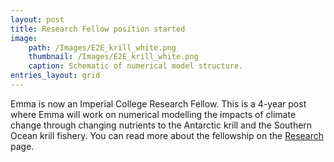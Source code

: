 ```yaml
---
layout: post
title: Research Fellow position started
image: 
    path: /Images/E2E_krill_white.png
    thumbnail: /Images/E2E_krill_white.png
    caption: Schematic of numerical model structure. 
entries_layout: grid
---
```


Emma is now an Imperial College Research Fellow. This is a 4-year post where Emma will work on numerical modelling the impacts of climate change through changing nutrients to the Antarctic krill and the Southern Ocean krill fishery. You can read more about the fellowship on the [Research](https://e-cavan.github.io/Research/) page.


